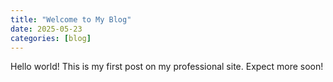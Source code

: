 ```yaml
---
title: "Welcome to My Blog"
date: 2025-05-23
categories: [blog]
---
```


Hello world! This is my first post on my professional site. Expect more soon!
